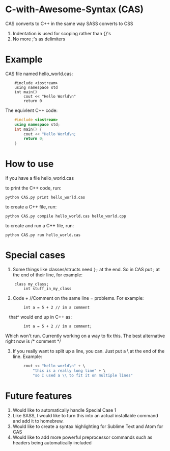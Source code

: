 # C-with-Awesome-Syntax (CAS)
CAS converts to C++ in the same way SASS converts to CSS 

1. Indentation is used for scoping rather than {}'s
2. No more ;'s as delimiters



# Example 

CAS file named hello_world.cas:
```
    #include <iostream>
    using namespace std
    int main()
        cout << "Hello World\n"
        return 0
```
The equivlent C++ code:
```C++
    #include <iostream>
    using namespace std;
    int main() {
        cout << "Hello World\n;
        return 0;
    }
```

# How to use 
If you have a file hello_world.cas

to print the C++ code, run:
```
python CAS.py print hello_world.cas
```

to create a C++ file, run:
```
python CAS.py compile hello_world.cas hello_world.cpp
```

to create and run a C++ file, run:
```
python CAS.py run hello_world.cas
```
    
    
    
    
# Special cases 

1. Some things like classes/structs need ```};``` at the end. So in CAS put ; at the end of their line, for example:
```
    class my_class;
        int stuff_in_my_class
```

2. Code + //Comment on the same line = problems. For example:
```
        int a = 5 + 2 // im a comment
```
    that^ would end up in C++ as:
```
        int a = 5 + 2 // im a comment;
```
Which won't run. 
Currently working on a way to fix this. The best alternative right now is /* comment */


3. If you really want to split up a line, you can. Just put a \ at the end of the line. Example:
```C++
        cout << "hello world\n" + \
            "this is a really long line" + \
            "so I used a \\ to fit it on multiple lines"
```

# Future features
1. Would like to automatically handle Special Case 1 
2. Like SASS, I would like to turn this into an actual installable command and add it to homebrew.
3. Would like to create a syntax highlighting for Sublime Text and Atom for CAS
4. Would like to add more powerful preprocessor commands such as headers being automatically included
